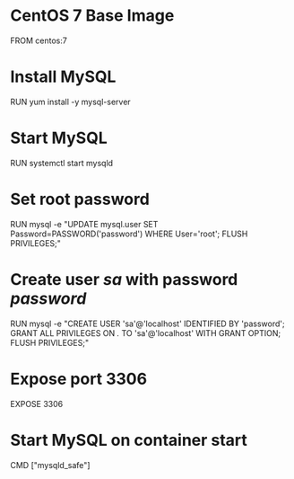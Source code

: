 # CentOS 7 Base Image
FROM centos:7

# Install MySQL
RUN yum install -y mysql-server

# Start MySQL
RUN systemctl start mysqld

# Set root password
RUN mysql -e "UPDATE mysql.user SET Password=PASSWORD('password') WHERE User='root'; FLUSH PRIVILEGES;"

# Create user *sa* with password *password*
RUN mysql -e "CREATE USER 'sa'@'localhost' IDENTIFIED BY 'password'; GRANT ALL PRIVILEGES ON *.* TO 'sa'@'localhost' WITH GRANT OPTION; FLUSH PRIVILEGES;"

# Expose port 3306
EXPOSE 3306

# Start MySQL on container start
CMD ["mysqld_safe"]